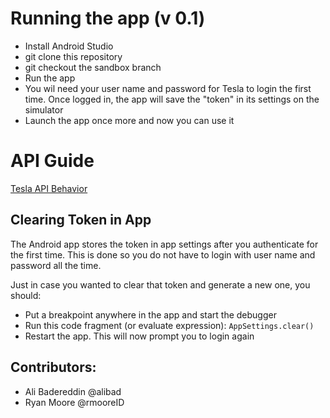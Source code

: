# Running the app (v 0.1)

* Install Android Studio
* git clone this repository
* git checkout the sandbox branch
* Run the app
* You wil need your user name and password for Tesla to login the first time. Once logged in, the app will save the "token" in its settings on the simulator
* Launch the app once more and now you can use it

# API Guide
[Tesla API Behavior](./API%20Guide/main.md)

## Clearing Token in App

The Android app stores the token in app settings after you authenticate for the first time. This is done so you do not have to login with user name and password all the time.

Just in case you wanted to clear that token and generate a new one, you should:
* Put a breakpoint anywhere in the app and start the debugger
* Run this code fragment (or evaluate expression): `AppSettings.clear()`
* Restart the app. This will now prompt you to login again

## Contributors:
* Ali Badereddin @alibad
* Ryan Moore @rmooreID